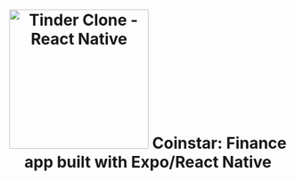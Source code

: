 <h1 align="center">
<img
		width="250"
		alt="Tinder Clone - React Native"
		src="./assets/images/Logo.png>
</h1>
<h3 align="center">
	Coinstar: Finance app built with Expo/React Native
</h3>
